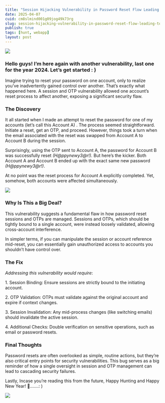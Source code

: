 ```yaml
---
title: "Session Hijacking Vulnerability in Password Reset Flow Leading to Cross-Account Access"
date: 2025-04-07
cuid: cm8slmind001g09jog49k73rg
slug: session-hijacking-vulnerability-in-password-reset-flow-leading-to-cross-account-access-4823d88e680a
publish: true
tags: [hunt, webapp]
layout: post
---
```


![](https://cdn.hashnode.com/res/hashnode/image/upload/v1743155238546/f93dc641-4e8d-496a-8f6a-abbef53b8808.gif)

### Hello guys! I’m here again with another vulnerability, last one for the year 2024. Let’s get started : )

Imagine trying to reset your password on one account, only to realize you’ve inadvertently gained control over another. That’s exactly what happened here. A session and OTP vulnerability allowed one account’s reset process to affect another, exposing a significant security flaw.

### The Discovery

It all started when I made an attempt to reset the password for one of my accounts (let’s call this Account A) . The process seemed straightforward. Initiate a reset, get an OTP, and proceed. However, things took a turn when the email associated with the reset was swapped from Account A to Account B during the session.

Surprisingly, using the OTP sent to Account A, the password for Account B was successfully reset *(H@ppynewy3@r!).* But here’s the kicker. Both Account A and Account B ended up with the exact same new password *(H@ppynewy3@r!)*.

At no point was the reset process for Account A explicitly completed. Yet, somehow, both accounts were affected simultaneously.

![](https://cdn.hashnode.com/res/hashnode/image/upload/v1743155240450/bf2677c6-81c7-4644-8a48-91302a9c88c4.gif)

### Why Is This a Big Deal?

This vulnerability suggests a fundamental flaw in how password reset sessions and OTPs are managed. Sessions and OTPs, which should be tightly bound to a single account, were instead loosely validated, allowing cross-account interference.

In simpler terms, if you can manipulate the session or account reference mid-reset, you can essentially gain unauthorized access to accounts you shouldn’t have control over.

### The Fix

*Addressing this vulnerability would require*:

1\. Session Binding: Ensure sessions are strictly bound to the initiating account.

2\. OTP Validation: OTPs must validate against the original account and expire if context changes.

3\. Session Invalidation: Any mid-process changes (like switching emails) should invalidate the active session.

4\. Additional Checks: Double verification on sensitive operations, such as email or password resets.

### Final Thoughts

Password resets are often overlooked as simple, routine actions, but they’re also critical entry points for security vulnerabilities. This bug serves as a big reminder of how a single oversight in session and OTP management can lead to cascading security failures.

Lastly, Incase you’re reading this from the future, Happy Hunting and Happy New Year! 🎊…….: )

![](https://cdn.hashnode.com/res/hashnode/image/upload/v1743155242227/890bde0e-ca44-4fea-a5da-971bd15ea491.gif)